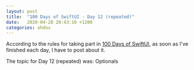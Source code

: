 ```yaml
---
layout: post
title:  "100 Days of SwiftUI - Day 12 (repeated)"
date:   2020-04-28 20:43:16 +1200
categories: ohdos
---
```

According to the rules for taking part in [100 Days of SwiftUI](https://www.hackingwithswift.com/100/swiftui), as soon as I've finished each day, I have to post about it.

The topic for Day 12 (repeated) was: Optionals
